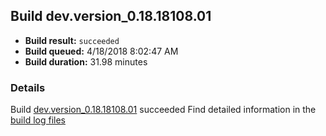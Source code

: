 ## Build dev.version_0.18.18108.01
- **Build result:** `succeeded`
- **Build queued:** 4/18/2018 8:02:47 AM
- **Build duration:** 31.98 minutes
### Details
Build [dev.version_0.18.18108.01](https://winappstudio.visualstudio.com/web/build.aspx?pcguid=a4ef43be-68ce-4195-a619-079b4d9834c2&builduri=vstfs%3a%2f%2f%2fBuild%2fBuild%2f25514) succeeded
Find detailed information in the [build log files](https://uwpctdiags.blob.core.windows.net/buildlogs/dev.version_0.18.18108.01_logs.zip)
